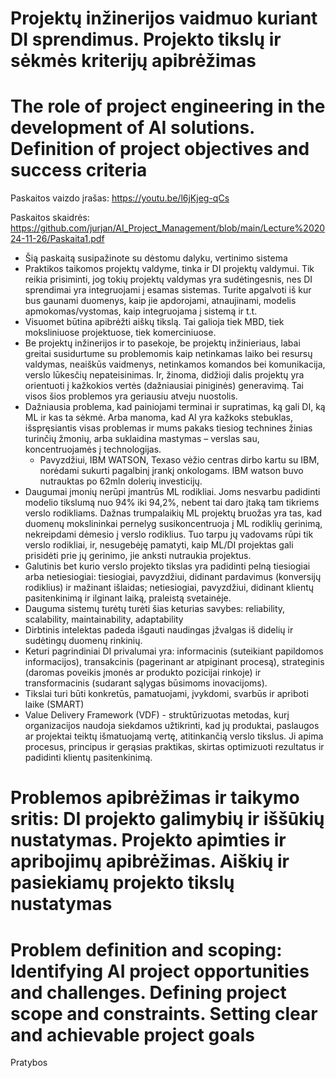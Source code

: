 # Projektų inžinerijos vaidmuo kuriant DI sprendimus. Projekto tikslų ir sėkmės kriterijų apibrėžimas
# The role of project engineering in the development of AI solutions. Definition of project objectives and success criteria

Paskaitos vaizdo įrašas: https://youtu.be/l6jKjeg-qCs

Paskaitos skaidrės: https://github.com/jurjan/AI_Project_Management/blob/main/Lecture%202024-11-26/Paskaita1.pdf


* Šią paskaitą susipažinote su dėstomu dalyku, vertinimo sistema
* Praktikos taikomos projektų valdyme, tinka ir DI projektų valdymui. Tik reikia prisiminti, jog tokių projektų valdymas yra sudėtingesnis, nes DI sprendimai yra integruojami į esamas sistemas. Turite apgalvoti iš kur bus gaunami duomenys, kaip jie apdorojami, atnaujinami, modelis apmokomas/vystomas, kaip integruojama į sistemą ir t.t.
* Visuomet būtina apibrėžti aiškų tikslą. Tai galioja tiek MBD, tiek moksliniuose projektuose, tiek komerciniuose.
* Be projektų inžinerijos ir to pasekoje, be projektų inžinieriaus, labai greitai susidurtume su problemomis kaip netinkamas laiko bei resursų valdymas, neaiškūs vaidmenys, netinkamos komandos bei komunikacija, verslo lūkesčių nepateisinimas. Ir, žinoma, didžioji dalis projektų yra orientuoti į kažkokios vertės (dažniausiai piniginės) generavimą. Tai visos šios problemos yra geriausiu atveju nuostolis.
* Dažniausia problema, kad painiojami terminai ir supratimas, ką gali DI, ką ML ir kas ta sėkmė. Arba manoma, kad AI yra kažkoks stebuklas, išspręsiantis visas problemas ir mums pakaks tiesiog technines žinias turinčių žmonių, arba suklaidina mastymas – verslas sau, koncentruojamės į technologijas.
  * Pavyzdžiui, IBM WATSON, Texaso vėžio centras dirbo kartu su IBM, norėdami sukurti pagalbinį įrankį  onkologams. IBM watson buvo nutrauktas po 62mln dolerių investicijų.
* Daugumai įmonių nerūpi įmantrūs ML rodikliai. Joms nesvarbu padidinti modelio tikslumą nuo 94% iki 94,2%, nebent tai daro įtaką tam tikriems verslo rodikliams. Dažnas trumpalaikių ML projektų bruožas yra tas, kad duomenų mokslininkai pernelyg susikoncentruoja į ML rodiklių gerinimą, nekreipdami dėmesio į verslo rodiklius. Tuo tarpu jų vadovams rūpi tik verslo rodikliai, ir, nesugebėję pamatyti, kaip ML/DI projektas gali prisidėti prie jų gerinimo, jie anksti nutraukia projektus.
* Galutinis bet kurio verslo projekto tikslas yra padidinti pelną tiesiogiai arba netiesiogiai: tiesiogiai, pavyzdžiui, didinant pardavimus (konversijų rodiklius) ir mažinant išlaidas; netiesiogiai, pavyzdžiui, didinant klientų pasitenkinimą ir ilginant laiką, praleistą svetainėje.
* Dauguma sistemų turėtų turėti šias keturias savybes: reliability, scalability, maintainability, adaptability
* Dirbtinis intelektas padeda išgauti naudingas įžvalgas iš didelių ir sudėtingų duomenų rinkinių.
* Keturi pagrindiniai DI privalumai yra: informacinis (suteikiant papildomos informacijos), transakcinis (pagerinant ar atpiginant procesą), strateginis (daromas poveikis įmonės ar produkto pozicijai rinkoje) ir transformacinis (sudarant sąlygas būsimoms inovacijoms).
* Tikslai turi būti konkretūs, pamatuojami, įvykdomi, svarbūs ir apriboti laike (SMART)
* Value Delivery Framework (VDF) - struktūrizuotas metodas, kurį organizacijos naudoja siekdamos užtikrinti, kad jų produktai, paslaugos ar projektai teiktų išmatuojamą vertę, atitinkančią verslo tikslus. Ji apima procesus, principus ir gerąsias praktikas, skirtas optimizuoti rezultatus ir padidinti klientų pasitenkinimą.

# Problemos apibrėžimas ir taikymo sritis: DI projekto galimybių ir iššūkių nustatymas. Projekto apimties ir apribojimų apibrėžimas. Aiškių ir pasiekiamų projekto tikslų nustatymas
# Problem definition and scoping: Identifying AI project opportunities and challenges. Defining project scope and constraints. Setting clear and achievable project goals

Pratybos

